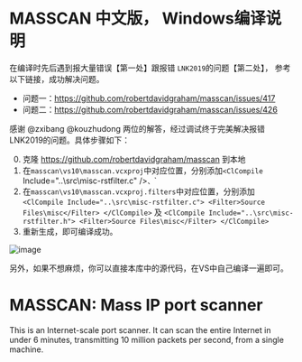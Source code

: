 # MASSCAN 中文版， Windows编译说明

在编译时先后遇到报大量错误【第一处】跟报错 `LNK2019`的问题【第二处】， 参考以下链接，成功解决问题。
- 问题一：https://github.com/robertdavidgraham/masscan/issues/417
- 问题二：https://github.com/robertdavidgraham/masscan/issues/426

感谢 @zxibang  @kouzhudong  两位的解答，经过调试终于完美解决报错LNK2019的问题。具体步骤如下：

0. 克隆 https://github.com/robertdavidgraham/masscan 到本地
1. 在`masscan\vs10\masscan.vcxproj`中对应位置，分别添加`<ClCompile` Include="..\src\misc-rstfilter.c" />`、`<ClInclude Include="..\src\misc-rstfilter.h" />`
2. 在`masscan\vs10\masscan.vcxproj.filters`中对应位置，分别添加`<ClCompile Include="..\src\misc-rstfilter.c">
      <Filter>Source Files\misc</Filter>
    </ClCompile>` 及  `<ClCompile Include="..\src\misc-rstfilter.h">
      <Filter>Source Files\misc</Filter>
    </ClCompile>`
3. 重新生成，即可编译成功。

![image](https://user-images.githubusercontent.com/67778054/99552800-63ec7080-29f8-11eb-88d5-896d844d6ecf.png)

另外，如果不想麻烦，你可以直接本库中的源代码，在VS中自己编译一遍即可。

# MASSCAN: Mass IP port scanner

This is an Internet-scale port scanner. It can scan the entire Internet
in under 6 minutes, transmitting 10 million packets per second,
from a single machine.

